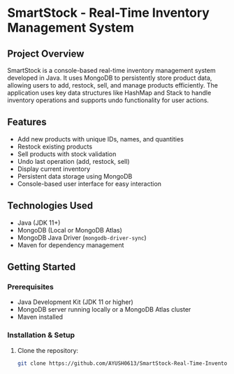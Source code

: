 # SmartStock - Real-Time Inventory Management System

## Project Overview
SmartStock is a console-based real-time inventory management system developed in Java. It uses MongoDB to persistently store product data, allowing users to add, restock, sell, and manage products efficiently. The application uses key data structures like HashMap and Stack to handle inventory operations and supports undo functionality for user actions.

## Features
- Add new products with unique IDs, names, and quantities  
- Restock existing products  
- Sell products with stock validation  
- Undo last operation (add, restock, sell)  
- Display current inventory  
- Persistent data storage using MongoDB  
- Console-based user interface for easy interaction  

## Technologies Used
- Java (JDK 11+)  
- MongoDB (Local or MongoDB Atlas)  
- MongoDB Java Driver (`mongodb-driver-sync`)  
- Maven for dependency management  

## Getting Started

### Prerequisites
- Java Development Kit (JDK 11 or higher)  
- MongoDB server running locally or a MongoDB Atlas cluster  
- Maven installed  

### Installation & Setup
1. Clone the repository:
   ```bash
   git clone https://github.com/AYUSH0613/SmartStock-Real-Time-Inventory-Management-System
